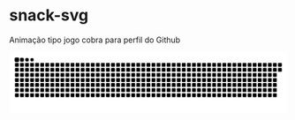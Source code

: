# snack-svg
Animação tipo jogo cobra para perfil do Github


![Snake](https://github.com/leonino/snack-svg-master/blob/92c18302cb269c89d9ea57cb937193914bb0729b/github-contribution-grid-snakebox.svg)
